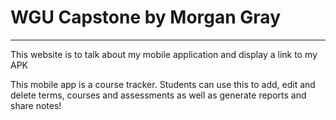 # WGU Capstone by Morgan Gray
<hr>
<p>This website is to talk about my mobile application and display a link to my APK</p>
<p>This mobile app is a course tracker. Students can use this to add, edit and delete terms, courses and assessments as well as generate reports and share notes! </p>


